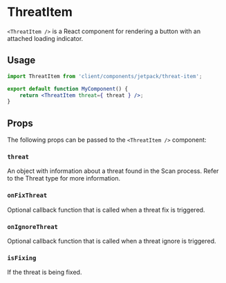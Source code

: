 # ThreatItem

`<ThreatItem />` is a React component for rendering a button with an attached loading indicator.

## Usage

```jsx
import ThreatItem from 'client/components/jetpack/threat-item';

export default function MyComponent() {
	return <ThreatItem threat={ threat } />;
}
```

## Props

The following props can be passed to the `<ThreatItem />` component:

### `threat`

An object with information about a threat found in the Scan process. Refer to the Threat type for more information.

### `onFixThreat`

Optional callback function that is called when a threat fix is triggered.

### `onIgnoreThreat`

Optional callback function that is called when a threat ignore is triggered.

### `isFixing`

If the threat is being fixed.
